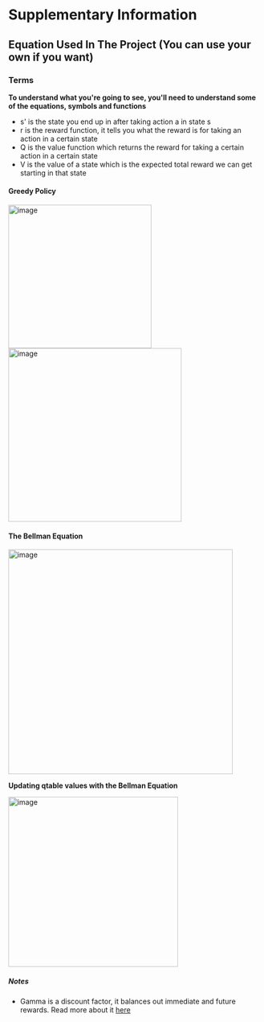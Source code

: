 # Supplementary Information

## Equation Used In The Project (You can use your own if you want)

### Terms 
**To understand what you're going to see, you'll need to understand some of the equations, symbols and functions**
- s' is the state you end up in after taking action a in state s
- r is the reward function, it tells you what the reward is for taking an action in a certain state
- Q is the value function which returns the reward for taking a certain action in a certain state
- V is the value of a state which is the expected total reward we can get starting in that state


#### Greedy Policy
<img width="285" alt="image" src="https://user-images.githubusercontent.com/66341506/194858672-68867d4a-25e3-4248-aea9-b27c25e3422e.png">
<img width="345" alt="image" src="https://user-images.githubusercontent.com/66341506/194858708-82237429-9c8b-4309-a7b2-24bb21820bea.png">


#### The Bellman Equation
<img width="447" alt="image" src="https://user-images.githubusercontent.com/66341506/194855286-e22e9ecf-3037-4e07-a1d2-c14c39d2b998.png">

**Updating qtable values with the Bellman Equation**

<img width="338" alt="image" src="https://user-images.githubusercontent.com/66341506/194863963-fb3b3d6b-2e35-4f30-8093-36f8116145a9.png">

##### Notes
- Gamma is a discount factor, it balances out immediate and future rewards. Read more about it [here](https://towardsdatascience.com/practical-reinforcement-learning-02-getting-started-with-q-learning-582f63e4acd9#:~:text=gamma%20is%20the%20discount%20factor,varies%20from%200%20to%201.)
